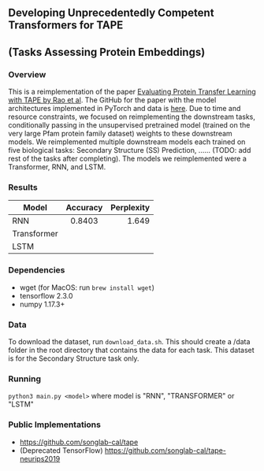 ## Developing Unprecedentedly Competent Transformers for TAPE

## (Tasks Assessing Protein Embeddings)

### Overview

This is a reimplementation of the paper [Evaluating Protein Transfer Learning with TAPE by Rao et al](https://arxiv.org/pdf/1906.08230.pdf). The GitHub for the paper with the model architectures implemented in PyTorch and data is [here](https://github.com/songlab-cal/tape). Due to time and resource constraints, we focused on reimplementing the downstream tasks, conditionally passing in the unsupervised pretrained model (trained on the very large Pfam protein family dataset) weights to these downstream models. We reimplemented multiple downstream models each trained on five biological tasks: Secondary Structure (SS) Prediction, ...... (TODO: add rest of the tasks after completing). The models we reimplemented were a Transformer, RNN, and LSTM.

### Results

| Model       | Accuracy | Perplexity |
| ----------- | :------: | ---------: |
| RNN         |  0.8403  |      1.649 |
| Transformer |          |            |
| LSTM        |          |            |

### Dependencies

- wget (for MacOS: run `brew install wget`)
- tensorflow 2.3.0
- numpy 1.17.3+

### Data

To download the dataset, run `download_data.sh`. This should create a /data folder in the root directory that contains the data for each task. This dataset is for the Secondary Structure task only.

### Running

`python3 main.py <model>` where model is "RNN", "TRANSFORMER" or "LSTM"

### Public Implementations

- https://github.com/songlab-cal/tape
- (Deprecated TensorFlow) https://github.com/songlab-cal/tape-neurips2019
